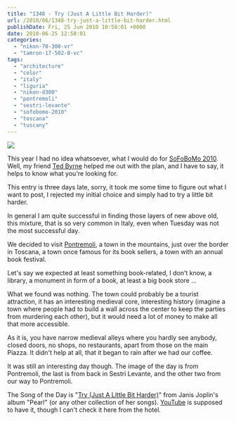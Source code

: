 ```yaml
---
title: "1348 - Try (Just A Little Bit Harder)"
url: /2010/06/1348-try-just-a-little-bit-harder.html
publishDate: Fri, 25 Jun 2010 10:58:01 +0000
date: 2010-06-25 12:58:01
categories: 
  - "nikon-70-300-vr"
  - "tamron-17-502-8-vc"
tags: 
  - "architecture"
  - "color"
  - "italy"
  - "liguria"
  - "nikon-d300"
  - "pontremoli"
  - "sestri-levante"
  - "sofobomo-2010"
  - "toscana"
  - "tuscany"
---
```

<a target="_blank" href="https://d25zfm9zpd7gm5.cloudfront.net/1200x1200/2010/20100622_135805_ps.jpg"><img src="https://d25zfm9zpd7gm5.cloudfront.net/0600x0600/2010/20100622_135805_ps.jpg" /></a>

This year I had no idea whatsoever, what I would do for <a target="_blank" href="http://www.sofobomo.org/">SoFoBoMo 2010</a>.  Well, my friend <a target="_blank" href="http://imagefiction.blogspot.com/">Ted Byrne</a> helped me out with the plan, and I have to say, it helps to know what you're looking for.

This entry is three days late, sorry, it took me some time to figure out what I want to post, I rejected my initial choice and simply had to try a little bit harder.

<a target="_blank" href="https://d25zfm9zpd7gm5.cloudfront.net/1200x1200/2010/20100622_122132_ps.jpg"><img style="margin: 0pt 0px 0pt 10px; float: right;" src="https://d25zfm9zpd7gm5.cloudfront.net/0150x0150/2010/20100622_122132_ps.jpg" alt="" border="0" /></a> In general I am quite successful in finding those layers of new above old, this mixture, that is so very common in Italy, even when Tuesday was not the most successful day.

<a target="_blank" href="https://d25zfm9zpd7gm5.cloudfront.net/1200x1200/2010/20100622_103516_ps.jpg"><img style="margin: 0pt 10px 0pt 0px; float: left;" src="https://d25zfm9zpd7gm5.cloudfront.net/0150x0150/2010/20100622_103516_ps.jpg" alt="" border="0" /></a> We decided to visit <a target="_blank" href="http://en.wikipedia.org/wiki/Pontremoli">Pontremoli</a>, a town in the mountains, just over the border in Toscana, a town once famous for its book sellers, a town with an annual book festival.

Let's say we expected at least something book-related, I don't know, a library, a monument in form of a book, at least a big book store ... 

What we found was nothing. The town could probably be a tourist attraction, it has an interesting medieval core, interesting history (imagine a town where people had to build a wall across the center to keep the parties from murdering each other), but it would need a lot of money to make all that more accessible. 

<a target="_blank" href="https://d25zfm9zpd7gm5.cloudfront.net/1200x1200/2010/20100622_195854_ps.jpg"><img style="margin: 0pt 0px 0pt 10px; float: right;" src="https://d25zfm9zpd7gm5.cloudfront.net/0150x0150/2010/20100622_195854_ps.jpg" alt="" border="0" /></a> As it is, you have narrow medieval alleys where you hardly see anybody, closed doors, no shops, no restaurants, apart from those on the main Piazza. It didn't help at all, that it began to rain after we had our coffee.

 It was still an interesting day though. The image of the day is from Pontremoli, the last is from back in Sestri Levante, and the other two from our way to Pontremoli.

The Song of the Day is "<a target="_blank" href="http://www.lyricsmode.com/lyrics/j/janis_joplin/try_just_a_little_bit_harder.html">Try (Just A Little Bit Harder)</a>" from Janis Joplin's album "Pearl" (or any other collection of her songs). <a target="_blank" href="http://www.youtube.com/watch?v=XEpbytFS-Nk">YouTube</a> is supposed to have it, though I can't check it here from the hotel.
